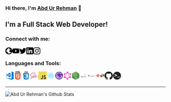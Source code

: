 ### Hi there, I'm [Abd Ur Rehman][website] 👋

## I'm a Full Stack Web Developer!

### Connect with me:

[<img align="left" alt="https://www.abdurrehman.net" width="22px" src="https://raw.githubusercontent.com/Abd-Ur-Rehman/Abd-Ur-Rehman/master/assets/images/globe.svg" />][website]
[<img align="left" alt="Abd Ur Rehman | YouTube" width="22px" src="https://raw.githubusercontent.com/Abd-Ur-Rehman/Abd-Ur-Rehman/master/assets/images/youtube.svg" />][youtube]
[<img align="left" alt="Abd Ur Rehman | Twitter" width="22px" src="https://raw.githubusercontent.com/Abd-Ur-Rehman/Abd-Ur-Rehman/master/assets/images/twitter.svg" />][twitter]
[<img align="left" alt="Abd Ur Rehman | LinkedIn" width="22px" src="https://raw.githubusercontent.com/Abd-Ur-Rehman/Abd-Ur-Rehman/master/assets/images/linkedin.svg" />][linkedin]
[<img align="left" alt="Abd Ur Rehman | Instagram" width="22px" src="https://raw.githubusercontent.com/Abd-Ur-Rehman/Abd-Ur-Rehman/master/assets/images/instagram.svg" />][instagram]

<br />

### Languages and Tools:

<img align="left" alt="Visual Studio Code" width="26px" src="https://raw.githubusercontent.com/Abd-Ur-Rehman/Abd-Ur-Rehman/master/assets/images/visual-studio-code.png" />
<img align="left" alt="HTML5" width="26px" src="https://raw.githubusercontent.com/Abd-Ur-Rehman/Abd-Ur-Rehman/master/assets/images/html.png" />
<img align="left" alt="CSS3" width="26px" src="https://raw.githubusercontent.com/Abd-Ur-Rehman/Abd-Ur-Rehman/master/assets/images/css.png" />
<img align="left" alt="Sass" width="26px" src="https://raw.githubusercontent.com/Abd-Ur-Rehman/Abd-Ur-Rehman/master/assets/images/sass.png" />
<img align="left" alt="JavaScript" width="26px" src="https://raw.githubusercontent.com/Abd-Ur-Rehman/Abd-Ur-Rehman/master/assets/images/javascript.png" />
<img align="left" alt="React" width="26px" src="https://raw.githubusercontent.com/Abd-Ur-Rehman/Abd-Ur-Rehman/master/assets/images/react.png" />
<img align="left" alt="Gatsby" width="26px" src="https://raw.githubusercontent.com/Abd-Ur-Rehman/Abd-Ur-Rehman/master/assets/images/gatsby.png" />
<img align="left" alt="GraphQL" width="26px" src="https://raw.githubusercontent.com/Abd-Ur-Rehman/Abd-Ur-Rehman/master/assets/images/graphql.png" />
<img align="left" alt="Node.js" width="26px" src="https://raw.githubusercontent.com/Abd-Ur-Rehman/Abd-Ur-Rehman/master/assets/images/nodejs.png" />
<img align="left" alt="MySQL" width="26px" src="https://raw.githubusercontent.com/Abd-Ur-Rehman/Abd-Ur-Rehman/master/assets/images/mysql.png" />
<img align="left" alt="MongoDB" width="26px" src="https://raw.githubusercontent.com/Abd-Ur-Rehman/Abd-Ur-Rehman/master/assets/images/mongodb.png" />
<img align="left" alt="Git" width="26px" src="https://raw.githubusercontent.com/Abd-Ur-Rehman/Abd-Ur-Rehman/master/assets/images/git.png" />
<img align="left" alt="GitHub" width="26px" src="https://raw.githubusercontent.com/Abd-Ur-Rehman/Abd-Ur-Rehman/master/assets/images/github.png" />
<img align="left" alt="Terminal" width="26px" src="https://raw.githubusercontent.com/Abd-Ur-Rehman/Abd-Ur-Rehman/master/assets/images/terminal.png" />

<br />
<br />

---

<img align="left" alt="Abd Ur Rehman's Github Stats" src="https://github-readme-stats.vercel.app/api?username=Abd-Ur-Rehman&show_icons=true&hide_border=true" />

[website]: https://www.abdurrehman.net
[twitter]: https://twitter.com/abdurrehman_net
[youtube]: https://www.youtube.com/channel/UCsFd04YfkF18RzZUbPvRZ2Q?sub_confirmation=1
[instagram]: https://instagram.com/abdurrehman_net
[linkedin]: https://www.linkedin.com/in/abdurrehman-net
